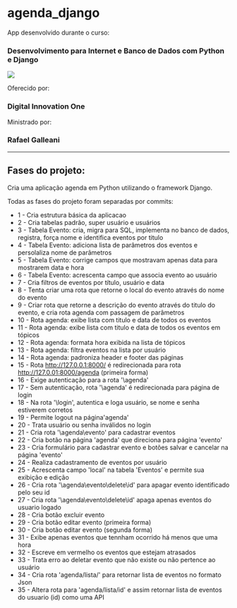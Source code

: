# agenda_django

App desenvolvido durante o curso:

### Desenvolvimento para Internet e Banco de Dados com Python e Django

![](https://i.imgur.com/fpUQOLd.png?1)

Oferecido por: 

### Digital Innovation One

Ministrado por:

### Rafael Galleani

---

## Fases do projeto:

Cria uma aplicação agenda em Python utilizando o framework Django.

Todas as fases do projeto foram separadas por commits:

-	1	-	Cria estrutura básica da aplicacao
-	2	-	Cria tabelas padrão, super usuário e usuários
-	3	-	Tabela Evento: cria, migra para SQL, implementa no banco de dados, registra, força nome e identifica eventos por titulo
-	4	-	Tabela Evento: adiciona lista de parâmetros dos eventos e persolaliza nome de parâmetros
-	5	-	Tabela Evento: corrige campos que mostravam apenas data para mostrarem data e hora
-	6	-	Tabela Evento: acrescenta campo que associa evento ao usuário
-	7	-	Cria filtros de eventos por título, usuário e data
-	8	-	Tenta criar uma rota que retorne o local do evento através do nome do evento
-	9	-	Criar rota que retorne a descrição do evento através do titulo do evento, e cria rota agenda com passagem de parâmetros
-	10	-	Rota agenda: exibe lista com titulo e data de todos os eventos
-	11	-	Rota agenda: exibe lista com titulo e data de todos os eventos em tópicos
-	12	-	Rota agenda: formata hora exibida na lista de tópicos
-	13	-	Rota agenda: filtra eventos na lista por usuário
-	14	-	Rota agenda: padroniza header e footer das páginas
-	15	-	Rota http://127.0.0.1:8000/ é redirecionada para rota http://127.0.01:8000/agenda (primeira forma)
-	16	-	Exige autenticação para a rota '\agenda'
-	17	-	Sem autenticação, rota '\agenda' é redirecionada para página de login
-	18	-	Na rota '\login', autentica e loga usuário, se nome e senha estiverem corretos
-	19	-	Permite logout na página'agenda'
-	20	-	Trata usuário ou senha inválidos no login
-	21	-	Cria rota '\agenda\evento' para cadastrar eventos
-	22	-	Cria botão na página 'agenda' que direciona para página 'evento'
-	23	-	Cria formulário para cadastrar evento e botões salvar e cancelar na página 'evento'
-	24	-	Realiza cadastramento de eventos por usuário
-	25	-	Acrescenta campo 'local' na tabela 'Eventos' e permite sua exibição e edição
-	26	-	Cria rota '\agenda\evento\delete\id' para apagar evento identificado pelo seu id
-	27	-	Cria rota '\agenda\evento\delete\id' apaga apenas eventos do usuario logado
-	28	-	Cria botão excluir evento
-	29	-	Cria botão editar evento (primeira forma)
-	30	-	Cria botão editar evento (segunda forma)
-	31	-	Exibe apenas eventos que tennham ocorrido há menos que uma hora
-	32	-	Escreve em vermelho os eventos que estejam atrasados
-	33	-	Trata erro ao deletar evento que não existe ou não pertence ao usuário
-	34	-	Cria rota 'agenda/lista/' para retornar lista de eventos no formato Json
-	35	-	Altera rota para 'agenda/lista/id' e assim retornar lista de eventos do usuario (id) como uma API

